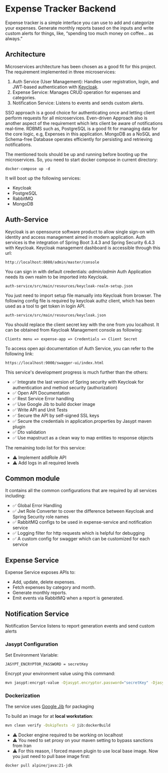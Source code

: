 # Expense Tracker Backend

Expense tracker is a simple interface you can use to add and categorize your expenses. 
Generate monthly reports based on the inputs and write custom alerts for things, like, “spending too much money on coffee… as always.”

## Architecture

Microservices architecture has been chosen as a good fit for this project. The requirement implemented in three microservices:

1. Auth Service (User Management): Handles user registration, login, and JWT-based authentication with [Keycloak](https://www.keycloak.org/guides#getting-started).
2. Expense Service: Manages CRUD operation for expenses and categories.
3. Notification Service: Listens to events and sends custom alerts.

SSO approach is a good choice for authenticating once and letting client perform requests for all microservices. 
Even-driven Approach also is another aspect of the requirement which lets client be aware of notifications real-time.
RDBMS such as, PostgreSQL is a good fit for managing data for the core logic, e.g, Expenses in this application.
MongoDB as a NoSQL and Schema-free Database operates efficiently for persisting and retrieving notifications.

The mentioned tools should be up and running before booting up the microservices. So, you need to start docker compose in current directory: 
```
docker-compose up -d
```
It will boot up the following services:
* Keycloak
* PostgreSQL
* RabbitMQ
* MongoDB

## Auth-Service

Keycloak is an opensource software product to allow single sign-on with identity and access management aimed in modern application.
Auth services is the integration of Spring Boot 3.4.3 and Spring Security 6.4.3 with Keycloak. 
Keycloak management dashboard is accessible through this url:
```
http://localhost:8080/admin/master/console
```
You can sign in with default credentials: _admin/admin_ 
Auth Application needs its own realm to be imported into Keycloak. 
```
auth-service/src/main/resources/keycloak-realm-setup.json
```
You just need to import setup file manually into Keycloak from browser.
The following config file is required by keycloak authz client, which has been used as a tool to get token in login API. 
```
auth-service/src/main/resources/keycloak.json
```
You should replace the client secret key with the one from you localhost. It can be obtained from Keycloak Management console as following: 
```
Clients menu => expense-app => Credentials => Client Secret
```

To access open api documentation of Auth Service, you can refer to the following link:  
```
https://localhost:9000/swagger-ui/index.html
```
This service's development progress is much further than the others:
- ✅ Integrate the last version of Spring security with Keycloak for authentication and method security (authorization)
- ✅ Open API Documentation
- ✅ Rest Service Error handling
- ✅ Use Google Jib to build docker image
- ✅ Write API and Unit Tests
- ✅ Secure the API by self-signed SSL keys
- ✅ Secure the credentials in application.properties by Jasypt maven plugin
- ✅ Dto validation
- ✅ Use mapstruct as a clean way to map entities to response objects

The remaining todo list for this service:
- ⚠️ Implement addRole API 
- ⚠️ Add logs in all required levels

## Common module

It contains all the common configurations that are required by all services including:
- ✅ Global Error Handling
- ✅ Jwt Role Converter to cover the difference between Keycloak and Spring Security role names
- ✅ RabbitMQ configs to be used in expense-service and notification service
- ✅ Logging filter for http requests which is helpful for debugging
- ✅ A custom config for swagger which can be customized for each service

## Expense Service

Expense Service exposes APIs to:
* Add, update, delete expenses.
* Fetch expenses by category and month.
* Generate monthly reports.
* Emit events via RabbitMQ when a report is generated.

## Notification Service

Notification Service listens to report generation events and send custom alerts

### Jasypt Configuration
Set Environment Variable: 
```
JASYPT_ENCRYPTOR_PASSWORD = secretKey
```
Encrypt your environment value using this command:
```bash
mvn jasypt:encrypt-value -Djasypt.encryptor.password="secretKey" -Djasypt.plugin.value="SuperSecret"
```

### Dockerization
The service uses [Google Jib](https://cloud.google.com/java/getting-started/jib) for packaging

To build an image for at **local workstation**:
```bash
mvn clean verify -DskipTests -U jib:dockerBuild 
```
- ⚠️ Docker engine required to be working on localhost
- ⚠️ You need to set proxy on your maven setting to bypass sanctions from Iran 
- ⚠️ For this reason, I forced maven plugin to use local base image. Now you just need to pull base image first:
```bash
docker pull alpine/java:21-jdk  
```